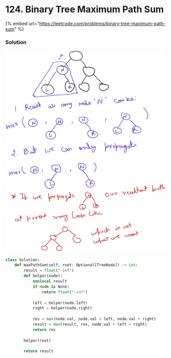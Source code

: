 # 124. Binary Tree Maximum Path Sum

{% embed url="https://leetcode.com/problems/binary-tree-maximum-path-sum" %}

### Solution

<img src="../../../.gitbook/assets/file.drawing (1).svg" alt="" class="gitbook-drawing">

```python
class Solution:
    def maxPathSum(self, root: Optional[TreeNode]) -> int:
        result = float("-inf")
        def helper(node):
            nonlocal result
            if node is None:
                return float("-inf")

            left = helper(node.left)
            right = helper(node.right)

            res = max(node.val, node.val + left, node.val + right)
            result = max(result, res, node.val + left + right)
            return res
        
        helper(root)
        
        return result
```
